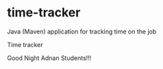 # time-tracker
Java (Maven) application for tracking time on the job

Time tracker

Good Night Adnan Students!!!
